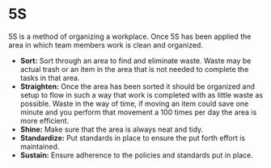 # 5S

5S is a method of organizing a workplace. Once 5S has been applied the area in which team members work is clean and organized.

- **Sort:** Sort through an area to find and eliminate waste. Waste may be actual trash or an item in the area that is not needed to complete the tasks in that area. 
- **Straighten:** Once the area has been sorted it should be organized and setup to flow in such a way that work is completed with as little waste as possible.  Waste in the way of time, if moving an item could save one minute and you perform that movement a 100 times per day the area is more efficient.
- **Shine:** Make sure that the area is always neat and tidy.
- **Standardize:** Put standards in place to ensure the put forth effort is maintained.
- **Sustain:** Ensure adherence to the policies and standards put in place.
